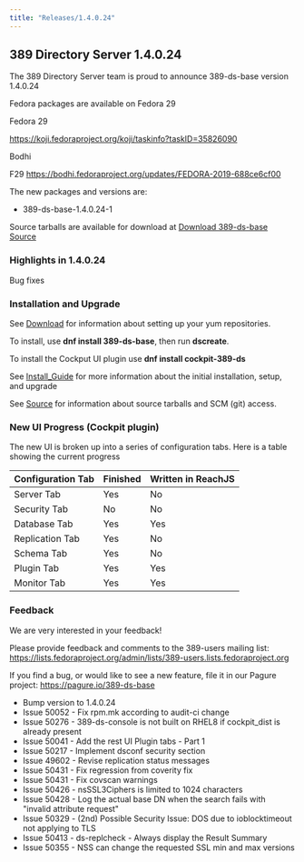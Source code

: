 ```yaml
---
title: "Releases/1.4.0.24"
---
```


389 Directory Server 1.4.0.24
-----------------------------

The 389 Directory Server team is proud to announce 389-ds-base version 1.4.0.24

Fedora packages are available on Fedora 29


Fedora 29

<https://koji.fedoraproject.org/koji/taskinfo?taskID=35826090>

Bodhi

F29 <https://bodhi.fedoraproject.org/updates/FEDORA-2019-688ce6cf00>


The new packages and versions are:

- 389-ds-base-1.4.0.24-1

Source tarballs are available for download at [Download 389-ds-base Source](https://releases.pagure.org/389-ds-base/389-ds-base-1.4.0.24.tar.bz2)

### Highlights in 1.4.0.24

Bug fixes

### Installation and Upgrade 

See [Download](../download.html) for information about setting up your yum repositories.

To install, use **dnf install 389-ds-base**, then run **dscreate**.

To install the Cockput UI plugin use **dnf install cockpit-389-ds**

See [Install\_Guide](../howto/howto-install-389.html) for more information about the initial installation, setup, and upgrade

See [Source](../development/source.html) for information about source tarballs and SCM (git) access.

### New UI Progress (Cockpit plugin)

The new UI is broken up into a series of configuration tabs.  Here is a table showing the current progress

|Configuration Tab| Finished | Written in ReachJS |
|-----------------|----------|---------|
|Server Tab|Yes|No|
|Security Tab|No|No|
|Database Tab|Yes|Yes|
|Replication Tab|Yes|No|
|Schema Tab|Yes|No|
|Plugin Tab|Yes|Yes|
|Monitor Tab|Yes|Yes|

### Feedback

We are very interested in your feedback!

Please provide feedback and comments to the 389-users mailing list: <https://lists.fedoraproject.org/admin/lists/389-users.lists.fedoraproject.org>

If you find a bug, or would like to see a new feature, file it in our Pagure project: <https://pagure.io/389-ds-base>

- Bump version to 1.4.0.24
- Issue 50052 - Fix rpm.mk according to audit-ci change
- Issue 50276 - 389-ds-console is not built on RHEL8 if cockpit_dist is already present
- Issue 50041 - Add the rest UI Plugin tabs - Part 1
- Issue 50217 - Implement dsconf security section
- Issue 49602 - Revise replication status messages
- Issue 50431 - Fix regression from coverity fix
- Issue 50431 - Fix covscan warnings
- Issue 50426 - nsSSL3Ciphers is limited to 1024 characters
- Issue 50428 - Log the actual base DN when the search fails with "invalid attribute request"
- Issue 50329 - (2nd) Possible Security Issue: DOS due to ioblocktimeout not applying to TLS
- Issue 50413 - ds-replcheck - Always display the Result Summary
- Issue 50355 - NSS can change the requested SSL min and max versions

